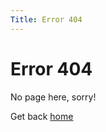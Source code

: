 ```yaml
---
Title: Error 404
---
```


# Error 404

No page here, sorry!

Get back <a href="%base_url%?">home</a></td>
